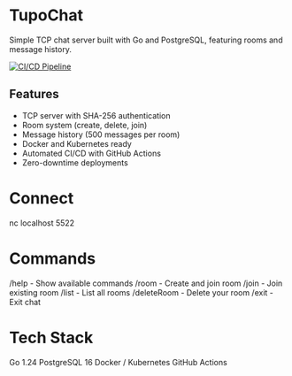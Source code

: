 # TupoChat

Simple TCP chat server built with Go and PostgreSQL, featuring rooms and message history.

[![CI/CD Pipeline](https://github.com/timo0n22/tupochat/actions/workflows/ci-cd.yml/badge.svg)](https://github.com/timo0n22/tupochat/actions)

## Features

- TCP server with SHA-256 authentication
- Room system (create, delete, join)
- Message history (500 messages per room)
- Docker and Kubernetes ready
- Automated CI/CD with GitHub Actions
- Zero-downtime deployments

# Connect
nc localhost 5522

# Commands

/help - Show available commands
/room <name> - Create and join room
/join <name> - Join existing room
/list - List all rooms
/deleteRoom <name> - Delete your room
/exit - Exit chat

# Tech Stack

Go 1.24
PostgreSQL 16
Docker / Kubernetes
GitHub Actions
